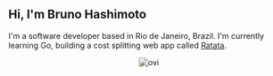 ## Hi, I'm Bruno Hashimoto
I'm a software developer based in Rio de Janeiro, Brazil. I'm  currently learning Go, building a cost splitting web app called [Ratata](https://github.com/bhashimoto/ratata).
<p align="center">
  <img id="top-langs" src="https://github-readme-stats.vercel.app/api/top-langs?username=bhashimoto&show_icons=true&locale=en&layout=compact&theme=chartreuse-dark" alt="ovi" />  
</p>


<!--
**bhashimoto/bhashimoto** is a ✨ _special_ ✨ repository because its `README.md` (this file) appears on your GitHub profile.

Here are some ideas to get you started:

- 🔭 I’m currently working on ...
- 🌱 I’m currently learning ...
- 👯 I’m looking to collaborate on ...
- 🤔 I’m looking for help with ...
- 💬 Ask me about ...
- 📫 How to reach me: ...
- 😄 Pronouns: ...
- ⚡ Fun fact: ...
-->
